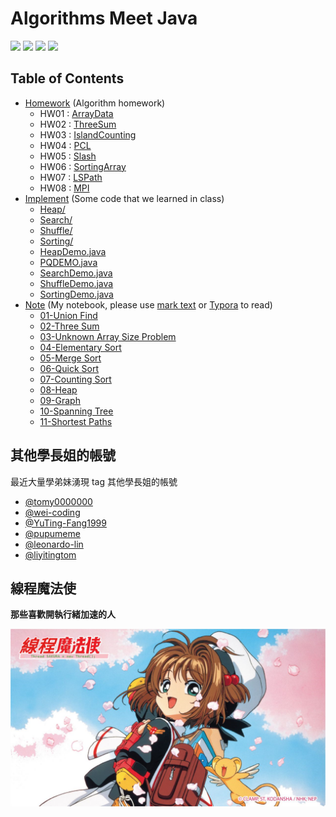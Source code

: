 # Algorithms Meet Java

![](https://img.shields.io/github/license/liao2000/Algorithms-Meet-Java?style=flat-square) ![](https://img.shields.io/github/stars/liao2000/Algorithms-Meet-Java?style=flat-square) ![](https://img.shields.io/github/last-commit/liao2000/Algorithms-Meet-Java?style=flat-square) ![](https://img.shields.io/github/languages/code-size/liao2000/Algorithms-Meet-Java?color=green&style=flat-square)

## Table of Contents

+ [Homework](./Homework) (Algorithm homework)
    + HW01 : [ArrayData](./Homework/HW01_ArrayData)
    + HW02 : [ThreeSum](./Homework/HW02_ThreeSum)
    + HW03 : [IslandCounting](./Homework/HW03_IslandCounting)
    + HW04 : [PCL](./Homework/HW04_PCL)
    + HW05 : [Slash](./Homework/HW05_Slash)
    + HW06 : [SortingArray](./Homework/HW06_SortingArray)
    + HW07 : [LSPath](./Homework/HW07_LSPath)
    + HW08 : [MPI](./Homework/HW08_MPI)
+ [Implement](./Homework/Implement) (Some code that we learned in class)
    + [Heap/](https://github.com/liao2000/Algorithms-Meet-Java/tree/master/Implement/Heap)
    + [Search/](https://github.com/liao2000/Algorithms-Meet-Java/tree/master/Implement/Search)
    + [Shuffle/](https://github.com/liao2000/Algorithms-Meet-Java/tree/master/Implement/Shuffle)
    + [Sorting/](https://github.com/liao2000/Algorithms-Meet-Java/tree/master/Implement/Sorting)
    + [HeapDemo.java](https://github.com/liao2000/Algorithms-Meet-Java/blob/master/Implement/HeapDemo.java)
    + [PQDEMO.java](https://github.com/liao2000/Algorithms-Meet-Java/blob/master/Implement/PQDEMO.java)
    + [SearchDemo.java](https://github.com/liao2000/Algorithms-Meet-Java/blob/master/Implement/SearchDemo.java)
    + [ShuffleDemo.java](https://github.com/liao2000/Algorithms-Meet-Java/blob/master/Implement/ShuffleDemo.java)
    + [SortingDemo.java](https://github.com/liao2000/Algorithms-Meet-Java/blob/master/Implement/SortingDemo.java)
+ [Note](./Note) (My notebook, please use [mark text](https://marktext.app/) or [Typora](https://typora.io/) to read)
    + [01-Union Find](https://github.com/liao2000/Algorithms-Meet-Java/blob/master/Note/01-Union%20Find.md)
    + [02-Three Sum](https://github.com/liao2000/Algorithms-Meet-Java/blob/master/Note/02-Three%20Sum.md)
    + [03-Unknown Array Size Problem](https://github.com/liao2000/Algorithms-Meet-Java/blob/master/Note/03-Unknown%20Array%20Size%20Problem.md)
    + [04-Elementary Sort](https://github.com/liao2000/Algorithms-Meet-Java/blob/master/Note/04-Elementary%20Sort.md)
    + [05-Merge Sort](https://github.com/liao2000/Algorithms-Meet-Java/blob/master/Note/05-Merge%20Sort.md)
    + [06-Quick Sort](https://github.com/liao2000/Algorithms-Meet-Java/blob/master/Note/06-Quick%20Sort.md)
    + [07-Counting Sort](https://github.com/liao2000/Algorithms-Meet-Java/blob/master/Note/07-Counting%20Sort.md)
    + [08-Heap](https://github.com/liao2000/Algorithms-Meet-Java/blob/master/Note/08-Heap.md)
    + [09-Graph](https://github.com/liao2000/Algorithms-Meet-Java/blob/master/Note/09-Graph.md)
    + [10-Spanning Tree](https://github.com/liao2000/Algorithms-Meet-Java/blob/master/Note/10-Spanning%20Tree.md)
    + [11-Shortest Paths](https://github.com/liao2000/Algorithms-Meet-Java/blob/master/Note/11-Shortest%20Paths.md)

## 其他學長姐的帳號

最近大量學弟妹湧現 tag 其他學長姐的帳號

+ [@tomy0000000](https://github.com/tomy0000000)
+ [@wei-coding](https://github.com/wei-coding)
+ [@YuTing-Fang1999](https://github.com/YuTing-Fang1999)
+ [@pupumeme](https://github.com/pupumeme)
+ [@leonardo-lin](https://github.com/leonardo-lin)
+ [@liyitingtom](https://github.com/LiYiTingTom)

## 線程魔法使

**那些喜歡開執行緒加速的人**

![線程魔法使.png](線程魔法使.png)
